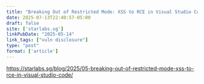```yaml
---
title: "Breaking Out of Restricted Mode: XSS to RCE in Visual Studio Code"
date: 2025-07-13T22:40:57-05:00
draft: false
site: ['starlabs.sg']
linkPubDate: "2025-05-14"
link_tags: ["vuln disclosure"]
type: "post"
format: ['article']
---
```


https://starlabs.sg/blog/2025/05-breaking-out-of-restricted-mode-xss-to-rce-in-visual-studio-code/